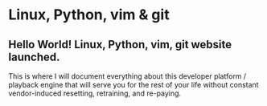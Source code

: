 # Linux, Python, vim & git

## Hello World! Linux, Python, vim, git website launched.

This is where I will document everything about this developer platform /
playback engine that will serve you for the rest of your life without constant
vendor-induced resetting, retraining, and re-paying.

